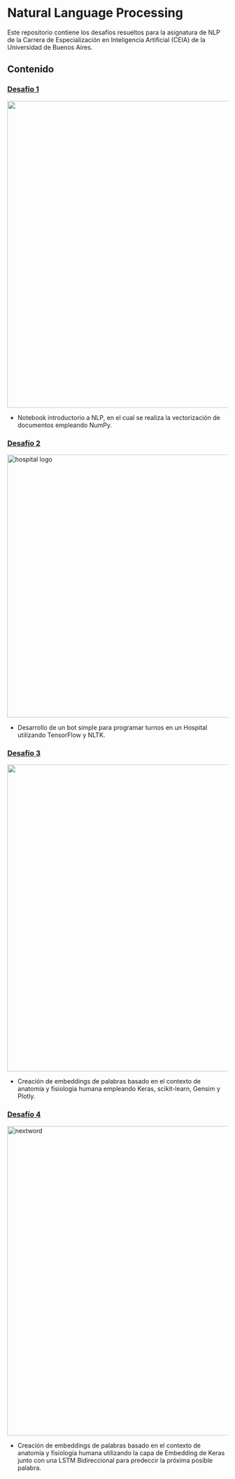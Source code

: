 # Natural Language Processing

Este repositorio contiene los desafíos resueltos para la asignatura de NLP de la Carrera de Especialización en Inteligencia Artificial (CEIA) de la Universidad de Buenos Aires.

## Contenido

### [Desafío 1](https://github.com/tmonreal/Natural_Language_Processing/tree/main/1-Word2Vec)
<img src="https://github.com/tmonreal/Natural_Language_Processing/assets/84754265/a7d385cb-5dad-48a5-a67c-e0bc293df676" width="700">

- Notebook introductorio a NLP, en el cual se realiza la vectorización de documentos empleando NumPy.

### [Desafío 2](https://github.com/tmonreal/Natural_Language_Processing/tree/main/2-HospitalBot)
<img width="600" alt="hospital logo" src="https://github.com/tmonreal/Natural_Language_Processing/assets/84754265/e1a20336-e3fa-4eb0-ac2f-d5ecb21c2b28">

- Desarrollo de un bot simple para programar turnos en un Hospital utilizando TensorFlow y NLTK.

### [Desafío 3](https://github.com/tmonreal/Natural_Language_Processing/tree/main/3-WordEmbedding)
<img src="https://github.com/tmonreal/Natural_Language_Processing/assets/84754265/b0b9baa2-4eda-415c-b233-9956642d2add" width="700">

- Creación de embeddings de palabras basado en el contexto de anatomía y fisiología humana empleando Keras, scikit-learn, Gensim y Plotly.

### [Desafío 4](https://github.com/tmonreal/Natural_Language_Processing/tree/main/4-NextWordPrediction)
<img width="706" alt="nextword" src="https://github.com/tmonreal/Natural_Language_Processing/assets/84754265/3247653f-dd45-4374-86b1-a7e5d1c87680">

- Creación de embeddings de palabras basado en el contexto de anatomía y fisiología humana utilizando la capa de Embedding de Keras junto con una LSTM Bidireccional para predeccir la próxima posible palabra.
